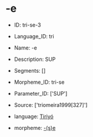 # -e

* ID: tri-se-3 
* Language_ID: tri 
* Name: -e 
* Description: SUP 
* Segments: [] 
* Morpheme_ID: tri-se 
* Parameter_ID: ['SUP'] 
* Source: ['triomeira1999[327]'] 

* language: <a href='/data/languages/tri'>Tiriyó</a>
* morpheme: <a href='/data/morphemes/tri-se'>-(s)e</a>